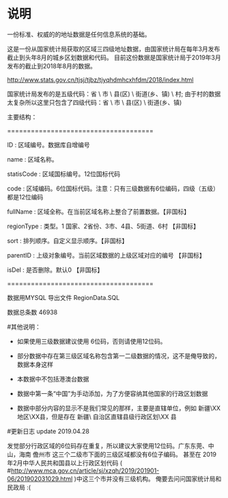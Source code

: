 # 说明
一份标准、权威的的地址数据是任何信息系统的基础。

这是一份从国家统计局获取的区域三四级地址数据，由国家统计局在每年3月发布截止到头年8月的城乡区划数据和代码。
目前这份数据是国家统计局于2019年3月发布的截止到2018年8月的数据。

http://www.stats.gov.cn/tjsj/tjbz/tjyqhdmhcxhfdm/2018/index.html

国家统计局发布的是五级代码：省 \ 市 \ 县(区) \ 街道(乡、镇) \ 村;
由于村的数据太复杂所以这里只包含了四级代码：省 \ 市 \ 县(区) \ 街道(乡、镇)

主要结构：

=====================================

ID		:	区域编号。数据库自增编号

name		:	区域名称。

statisCode	:	区域国标编号。12位国标代码

code		:	区域编码。6位国标代码。注意：只有三级数据有6位编码，四级（五级）都是12位编码

fullName	:	区域全称。在当前区域名称上整合了前置数据。【非国标】

regionType	:	类型。1 国家、2省份、3市、4县、5街道、6村  【非国标】

sort		:	排列顺序。自定义显示顺序。【非国标】

parentID	:	上级对象编号。当前区域数据的上级区域对应的编号 【非国标】

isDel		:	是否删除。默认0 【非国标】

=====================================


数据用MYSQL 导出文件 RegionData.SQL

数据总条数 46938

#其他说明：

 - 如果使用三级数据建议使用 6位码，否则请使用12位码。

 - 部分数据中存在第三级区域名称包含第一二级数据的情况，这不是俺导致的，数据本身这样

 - 本数据中不包括港澳台数据

 - 数据中第一条“中国”为手动添加，为了方便容纳其他国家的行政区划数据

 - 数据中部分内容的显示不是我们常见的那样，主要是直辖单位，例如 新疆\XX地区\XX县，但是存在 新疆\ 自治区直辖县级行政区划\XX 县

#更新日志
update 2019.04.28 

发觉部分行政区域的6位码存在重复，所以建议大家使用12位码。广东东莞、中山，海南 儋州市 这三个二级市下面的三级区域都没有6位子编码。
甚至在 2019年2月中华人民共和国县以上行政区划代码 ( #http://www.mca.gov.cn/article/sj/xzqh/2019/201901-06/201902031029.html )中这三个市并没有三级机构。
俺要去问问国家统计局和民政局 :(

